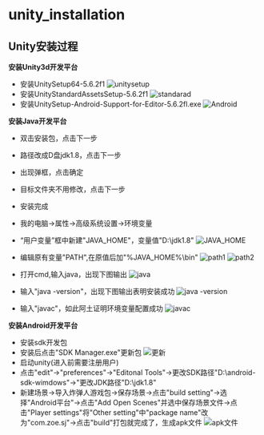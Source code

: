 # unity_installation
## Unity安装过程
**安装Unity3d开发平台**
* 安装UnitySetup64-5.6.2f1
![unitysetup](https://images.gitee.com/uploads/images/2020/0323/223910_3fa1575f_1648195.png "c9976676f158b4f55b71f6a17076c29.png")
* 安装UnityStandardAssetsSetup-5.6.2f1
![standarad](https://images.gitee.com/uploads/images/2020/0323/223934_68a1263f_1648195.png "e4af10da344a1dfe63fd30e70af6cd2.png")
* 安装UnitySetup-Android-Support-for-Editor-5.6.2fl.exe
![Android](https://images.gitee.com/uploads/images/2020/0323/223957_5914a7b6_1648195.png "816e2257660cc0d5c830ee6ac080473.png")

**安装Java开发平台**
* 双击安装包，点击下一步
* 路径改成D盘jdk1.8，点击下一步
* 出现弹框，点击确定
* 目标文件夹不用修改，点击下一步
* 安装完成

* 我的电脑→属性→高级系统设置→环境变量
* “用户变量”框中新建"JAVA_HOME"，变量值"D:\jdk1.8"
![JAVA_HOME](https://images.gitee.com/uploads/images/2020/0323/224148_345bb7d8_1648195.png "bd515fd6264e42669ce611a53e0b5ae.png")
* 编辑原有变量"PATH",在原值后加"%JAVA_HOME%\bin"
![path1](https://images.gitee.com/uploads/images/2020/0323/224216_364781c8_1648195.png "af70ccd96ebfe1e6fa36c627549d412.png")
![path2](https://images.gitee.com/uploads/images/2020/0323/224231_dfbef98b_1648195.png "c487ed24a1a16d7c8b20f01042673e2.png")
* 打开cmd,输入java，出现下图输出
![java](https://images.gitee.com/uploads/images/2020/0323/224442_b28c2369_1648195.png "65b9640d5746e41f66577c7ccf59ca4.png")
* 输入"java -version"，出现下图输出表明安装成功
![java -version](https://images.gitee.com/uploads/images/2020/0323/224506_e7e6fe01_1648195.png "42721e5dfbaf87d8569d5a97dced8bc.png")
* 输入"javac"，如此阿土证明环境变量配置成功
![javac](https://images.gitee.com/uploads/images/2020/0323/224523_e4a7d876_1648195.png "990c65bc9f49371179d76a45b53c9d4.png")

**安装Android开发平台**
* 安装sdk开发包
* 安装后点击"SDK Manager.exe"更新包
![更新](https://images.gitee.com/uploads/images/2020/0323/224545_c89a9926_1648195.png "410191f93dd216f40e5fea2c3273ec1.png")
* 启动unity(进入前需要注册用户)
* 点击"edit"→"preferences"→"Editonal Tools"→更改SDK路径"D:\android-sdk-wimdows"→"更改JDK路径"D:\jdk1.8"
* 新建场景→导入炸弹人游戏包→保存场景→点击"build setting"→选择"Android平台"→点击"Add Open Scenes"并选中保存场景文件→点击"Player settings"将"Other setting"中"package name"改为"com.zoe.sj"→点击"build"打包就完成了，生成apk文件
![apk文件](https://images.gitee.com/uploads/images/2020/0323/224946_f5cb3fad_1648195.png "735eb952187fa39c79b86cbfd000e74.png")
